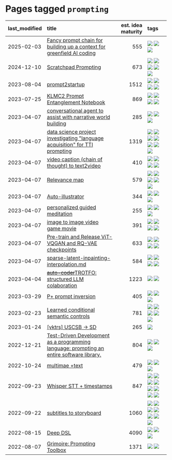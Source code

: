 # Pages tagged `prompting`

|last_modified|title|est. idea maturity|tags
|:---|:---|---:|:---|
|2025-02-03|[Fancy prompt chain for building up a context for greenfield AI coding](../ai_coder_prompt_sequence.md)|555|[![](https://img.shields.io/badge/tag-llm-683f3)](../tags/llm.md) [![](https://img.shields.io/badge/tag-open_source-936135)](../tags/open_source.md) [![](https://img.shields.io/badge/tag-prompting-b08442)](../tags/prompting.md)|
|2024-12-10|[Scratchpad Prompting](../scratchpad_prompting.md)|673|[![](https://img.shields.io/badge/tag-agentic-db71cb)](../tags/agentic.md) [![](https://img.shields.io/badge/tag-experimental-4072a1)](../tags/experimental.md) [![](https://img.shields.io/badge/tag-interpretability-d9f12f)](../tags/interpretability.md) [![](https://img.shields.io/badge/tag-llm-683f3)](../tags/llm.md) [![](https://img.shields.io/badge/tag-prompting-b08442)](../tags/prompting.md)|
|2023-08-04|[prompt2startup](../prompt2startup.md)|1512|[![](https://img.shields.io/badge/tag-animation-e839f4)](../tags/animation.md) [![](https://img.shields.io/badge/tag-experimental-4072a1)](../tags/experimental.md) [![](https://img.shields.io/badge/tag-prompting-b08442)](../tags/prompting.md) [![](https://img.shields.io/badge/tag-tooling-e6ab9)](../tags/tooling.md)|
|2023-07-25|[KLMC2 Prompt Entanglement Notebook](../klmc2-prompt-entanglement.md)|869|[![](https://img.shields.io/badge/tag-completed-50c04b)](../tags/completed.md) [![](https://img.shields.io/badge/tag-notebook-36f98)](../tags/notebook.md) [![](https://img.shields.io/badge/tag-prompting-b08442)](../tags/prompting.md) [![](https://img.shields.io/badge/tag-tooling-e6ab9)](../tags/tooling.md)|
|2023-04-07|[conversational agent to assist with narrative world building](../world-building-agent.md)|285|[![](https://img.shields.io/badge/tag-dataset-1dc0d1)](../tags/dataset.md) [![](https://img.shields.io/badge/tag-experimental-4072a1)](../tags/experimental.md) [![](https://img.shields.io/badge/tag-prompting-b08442)](../tags/prompting.md)|
|2023-04-07|[data science project investigating "language acquisition" for TTI prompting](../tti_language_aqcuisition.md)|1319|[![](https://img.shields.io/badge/tag-alignment-4d5a4)](../tags/alignment.md) [![](https://img.shields.io/badge/tag-dataset-1dc0d1)](../tags/dataset.md) [![](https://img.shields.io/badge/tag-experimental-4072a1)](../tags/experimental.md) [![](https://img.shields.io/badge/tag-prompting-b08442)](../tags/prompting.md) [![](https://img.shields.io/badge/tag-publication-d548d8)](../tags/publication.md) [![](https://img.shields.io/badge/tag-publicgood-8e95e2)](../tags/publicgood.md) [![](https://img.shields.io/badge/tag-stability-97a75e)](../tags/stability.md)|
|2023-04-07|[video caption (chain of thought) to text2video](../video_caption_transfer.md)|410|[![](https://img.shields.io/badge/tag-animation-e839f4)](../tags/animation.md) [![](https://img.shields.io/badge/tag-experimental-4072a1)](../tags/experimental.md) [![](https://img.shields.io/badge/tag-prompting-b08442)](../tags/prompting.md) [![](https://img.shields.io/badge/tag-tooling-e6ab9)](../tags/tooling.md)|
|2023-04-07|[Relevance map](../Relevance_map.md)|579|[![](https://img.shields.io/badge/tag-meta-e168be)](../tags/meta.md) [![](https://img.shields.io/badge/tag-prompting-b08442)](../tags/prompting.md) [![](https://img.shields.io/badge/tag-publication-d548d8)](../tags/publication.md) [![](https://img.shields.io/badge/tag-stability-97a75e)](../tags/stability.md) [![](https://img.shields.io/badge/tag-tooling-e6ab9)](../tags/tooling.md)|
|2023-04-07|[Auto-illustrator](../auto-illustrator.md)|344|[![](https://img.shields.io/badge/tag-completed-50c04b)](../tags/completed.md) [![](https://img.shields.io/badge/tag-prompting-b08442)](../tags/prompting.md) [![](https://img.shields.io/badge/tag-tooling-e6ab9)](../tags/tooling.md)|
|2023-04-07|[personalized guided meditation](../personalized-guided-meditation.md)|255|[![](https://img.shields.io/badge/tag-dataset-1dc0d1)](../tags/dataset.md) [![](https://img.shields.io/badge/tag-experimental-4072a1)](../tags/experimental.md) [![](https://img.shields.io/badge/tag-prompting-b08442)](../tags/prompting.md)|
|2023-04-07|[image to image video game movie](../img2img_video_game_movie.md)|391|[![](https://img.shields.io/badge/tag-animation-e839f4)](../tags/animation.md) [![](https://img.shields.io/badge/tag-prompting-b08442)](../tags/prompting.md) [![](https://img.shields.io/badge/tag-tooling-e6ab9)](../tags/tooling.md) [![](https://img.shields.io/badge/tag-wip-abf295)](../tags/wip.md)|
|2023-04-07|[Pre-train and Release ViT-VQGAN and RQ-VAE checkpoints](../pretrained_vit-vqgan_checkpoints.md)|633|[![](https://img.shields.io/badge/tag-completed-50c04b)](../tags/completed.md) [![](https://img.shields.io/badge/tag-dataset-1dc0d1)](../tags/dataset.md) [![](https://img.shields.io/badge/tag-prompting-b08442)](../tags/prompting.md) [![](https://img.shields.io/badge/tag-tooling-e6ab9)](../tags/tooling.md)|
|2023-04-07|[sparse-latent-inpainting-interpolation.md](../sparse-latent-inpainting-interpolation.md)|584|[![](https://img.shields.io/badge/tag-animation-e839f4)](../tags/animation.md) [![](https://img.shields.io/badge/tag-prompting-b08442)](../tags/prompting.md) [![](https://img.shields.io/badge/tag-tooling-e6ab9)](../tags/tooling.md) [![](https://img.shields.io/badge/tag-wip-abf295)](../tags/wip.md)|
|2023-04-04|[~~auto-coder~~TROTFO: structured LLM colaboration](../auto-coder.md)|1223|[![](https://img.shields.io/badge/tag-prompting-b08442)](../tags/prompting.md) [![](https://img.shields.io/badge/tag-tooling-e6ab9)](../tags/tooling.md)|
|2023-03-29|[P+ prompt inversion](../p_plus_inversion.md)|405|[![](https://img.shields.io/badge/tag-prompting-b08442)](../tags/prompting.md) [![](https://img.shields.io/badge/tag-tooling-e6ab9)](../tags/tooling.md) [![](https://img.shields.io/badge/tag-wip-abf295)](../tags/wip.md)|
|2023-02-23|[Learned conditional semantic controls](../learned-conditional-semantic-controls.md)|781|[![](https://img.shields.io/badge/tag-animation-e839f4)](../tags/animation.md) [![](https://img.shields.io/badge/tag-colab-35d2ce)](../tags/colab.md) [![](https://img.shields.io/badge/tag-experimental-4072a1)](../tags/experimental.md) [![](https://img.shields.io/badge/tag-prompting-b08442)](../tags/prompting.md) [![](https://img.shields.io/badge/tag-tooling-e6ab9)](../tags/tooling.md)|
|2023-01-24|[[vktrs] USCSB -> SD](../vktrs_uscsb_sd.md)|265|[![](https://img.shields.io/badge/tag-prompting-b08442)](../tags/prompting.md)|
|2022-12-21|[Test-Driven Development as a programming language: prompting an entire software library.](../tdd_is_2_op.md)|804|[![](https://img.shields.io/badge/tag-experimental-4072a1)](../tags/experimental.md) [![](https://img.shields.io/badge/tag-prompting-b08442)](../tags/prompting.md) [![](https://img.shields.io/badge/tag-tooling-e6ab9)](../tags/tooling.md)|
|2022-10-24|[multimae +text](../multimae_w_text.md)|479|[![](https://img.shields.io/badge/tag-experimental-4072a1)](../tags/experimental.md) [![](https://img.shields.io/badge/tag-prompting-b08442)](../tags/prompting.md) [![](https://img.shields.io/badge/tag-text-d46ff4)](../tags/text.md)|
|2022-09-23|[Whisper STT + timestamps](../whisper-stt-plus-timestamps.md)|847|[![](https://img.shields.io/badge/tag-colab-35d2ce)](../tags/colab.md) [![](https://img.shields.io/badge/tag-dataset-1dc0d1)](../tags/dataset.md) [![](https://img.shields.io/badge/tag-experimental-4072a1)](../tags/experimental.md) [![](https://img.shields.io/badge/tag-meta-e168be)](../tags/meta.md) [![](https://img.shields.io/badge/tag-prompting-b08442)](../tags/prompting.md) [![](https://img.shields.io/badge/tag-publicgood-8e95e2)](../tags/publicgood.md) [![](https://img.shields.io/badge/tag-stability-97a75e)](../tags/stability.md) [![](https://img.shields.io/badge/tag-tooling-e6ab9)](../tags/tooling.md)|
|2022-09-22|[subtitles to storyboard](../subtitles-to-storyboard.md)|1060|[![](https://img.shields.io/badge/tag-accessibility-3f3dc3)](../tags/accessibility.md) [![](https://img.shields.io/badge/tag-animation-e839f4)](../tags/animation.md) [![](https://img.shields.io/badge/tag-completed-50c04b)](../tags/completed.md) [![](https://img.shields.io/badge/tag-open_source-936135)](../tags/open_source.md) [![](https://img.shields.io/badge/tag-prompting-b08442)](../tags/prompting.md) [![](https://img.shields.io/badge/tag-tooling-e6ab9)](../tags/tooling.md) [![](https://img.shields.io/badge/tag-wip-abf295)](../tags/wip.md)|
|2022-08-15|[Deep DSL](../multistage-unsupervised-deep-DSL-learning-from-prompts-data.md)|4090|[![](https://img.shields.io/badge/tag-experimental-4072a1)](../tags/experimental.md) [![](https://img.shields.io/badge/tag-prompting-b08442)](../tags/prompting.md) [![](https://img.shields.io/badge/tag-tooling-e6ab9)](../tags/tooling.md)|
|2022-08-07|[Grimoire: Prompting Toolbox](../grimoire.md)|1371|[![](https://img.shields.io/badge/tag-prompting-b08442)](../tags/prompting.md) [![](https://img.shields.io/badge/tag-tooling-e6ab9)](../tags/tooling.md)|